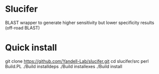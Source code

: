 # Slucifer
BLAST wrapper to generate higher sensitivity but lower specificity results (off-road BLAST)

# Quick install
git clone https://github.com/Yandell-Lab/slucifer.git
cd slucifer/src
perl Build.PL
./Build installdeps
./Build installexes
./Build install
